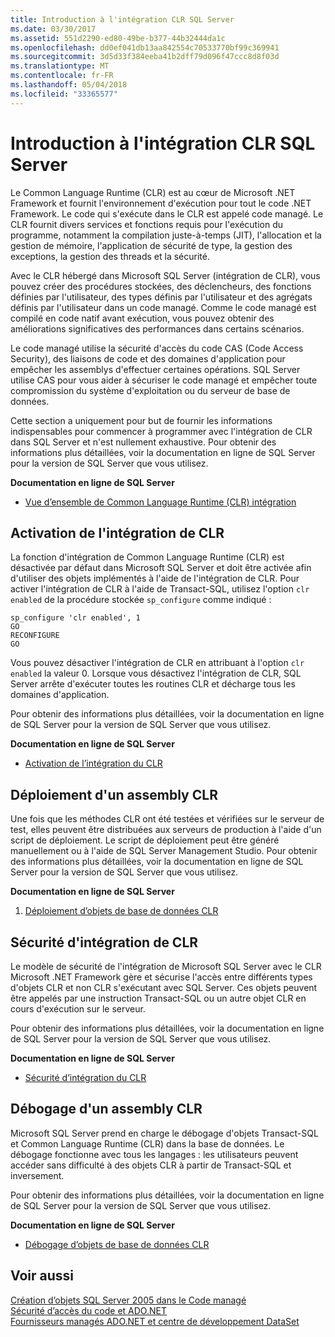 ```yaml
---
title: Introduction à l'intégration CLR SQL Server
ms.date: 03/30/2017
ms.assetid: 551d2290-ed80-49be-b377-44b32444da1c
ms.openlocfilehash: dd0ef041db13aa842554c70533770bf99c369941
ms.sourcegitcommit: 3d5d33f384eeba41b2dff79d096f47ccc8d8f03d
ms.translationtype: MT
ms.contentlocale: fr-FR
ms.lasthandoff: 05/04/2018
ms.locfileid: "33365577"
---
```

# <a name="introduction-to-sql-server-clr-integration"></a>Introduction à l'intégration CLR SQL Server
Le Common Language Runtime (CLR) est au cœur de Microsoft .NET Framework et fournit l'environnement d'exécution pour tout le code .NET Framework. Le code qui s'exécute dans le CLR est appelé code managé. Le CLR fournit divers services et fonctions requis pour l'exécution du programme, notamment la compilation juste-à-temps (JIT), l'allocation et la gestion de mémoire, l'application de sécurité de type, la gestion des exceptions, la gestion des threads et la sécurité.  
  
 Avec le CLR hébergé dans Microsoft SQL Server (intégration de CLR), vous pouvez créer des procédures stockées, des déclencheurs, des fonctions définies par l'utilisateur, des types définis par l'utilisateur et des agrégats définis par l'utilisateur dans un code managé. Comme le code managé est compilé en code natif avant exécution, vous pouvez obtenir des améliorations significatives des performances dans certains scénarios.  
  
 Le code managé utilise la sécurité d'accès du code CAS (Code Access Security), des liaisons de code et des domaines d'application pour empêcher les assemblys d'effectuer certaines opérations. SQL Server utilise CAS pour vous aider à sécuriser le code managé et empêcher toute compromission du système d'exploitation ou du serveur de base de données.  
  
 Cette section a uniquement pour but de fournir les informations indispensables pour commencer à programmer avec l'intégration de CLR dans SQL Server et n'est nullement exhaustive. Pour obtenir des informations plus détaillées, voir la documentation en ligne de SQL Server pour la version de SQL Server que vous utilisez.  
  
 **Documentation en ligne de SQL Server**  
  
-   [Vue d’ensemble de Common Language Runtime (CLR) intégration](http://go.microsoft.com/fwlink/?LinkId=115242)  
  
## <a name="enabling-clr-integration"></a>Activation de l'intégration de CLR  
 La fonction d'intégration de Common Language Runtime (CLR) est désactivée par défaut dans Microsoft SQL Server et doit être activée afin d'utiliser des objets implémentés à l'aide de l'intégration de CLR. Pour activer l'intégration de CLR à l'aide de Transact-SQL, utilisez l'option `clr enabled` de la procédure stockée `sp_configure` comme indiqué :  
  
```  
sp_configure 'clr enabled', 1  
GO  
RECONFIGURE  
GO  
```  
  
 Vous pouvez désactiver l'intégration de CLR en attribuant à l'option `clr enabled` la valeur 0. Lorsque vous désactivez l'intégration de CLR, SQL Server arrête d'exécuter toutes les routines CLR et décharge tous les domaines d'application.  
  
 Pour obtenir des informations plus détaillées, voir la documentation en ligne de SQL Server pour la version de SQL Server que vous utilisez.  
  
 **Documentation en ligne de SQL Server**  
  
-   [Activation de l’intégration du CLR](http://go.microsoft.com/fwlink/?LinkId=115230)  
  
## <a name="deploying-a-clr-assembly"></a>Déploiement d'un assembly CLR  
 Une fois que les méthodes CLR ont été testées et vérifiées sur le serveur de test, elles peuvent être distribuées aux serveurs de production à l'aide d'un script de déploiement. Le script de déploiement peut être généré manuellement ou à l'aide de SQL Server Management Studio. Pour obtenir des informations plus détaillées, voir la documentation en ligne de SQL Server pour la version de SQL Server que vous utilisez.  
  
 **Documentation en ligne de SQL Server**  
  
1.  [Déploiement d’objets de base de données CLR](http://go.microsoft.com/fwlink/?LinkId=115232)  
  
## <a name="clr-integration-security"></a>Sécurité d'intégration de CLR  
 Le modèle de sécurité de l'intégration de Microsoft SQL Server avec le CLR Microsoft .NET Framework gère et sécurise l'accès entre différents types d'objets CLR et non CLR s'exécutant avec SQL Server. Ces objets peuvent être appelés par une instruction Transact-SQL ou un autre objet CLR en cours d'exécution sur le serveur.  
  
 Pour obtenir des informations plus détaillées, voir la documentation en ligne de SQL Server pour la version de SQL Server que vous utilisez.  
  
 **Documentation en ligne de SQL Server**  
  
-   [Sécurité d’intégration du CLR](http://go.microsoft.com/fwlink/?LinkId=115234)  
  
## <a name="debugging-a-clr-assembly"></a>Débogage d'un assembly CLR  
 Microsoft SQL Server prend en charge le débogage d'objets Transact-SQL et Common Language Runtime (CLR) dans la base de données. Le débogage fonctionne avec tous les langages : les utilisateurs peuvent accéder sans difficulté à des objets CLR à partir de Transact-SQL et inversement.  
  
 Pour obtenir des informations plus détaillées, voir la documentation en ligne de SQL Server pour la version de SQL Server que vous utilisez.  
  
 **Documentation en ligne de SQL Server**  
  
-   [Débogage d’objets de base de données CLR](http://go.microsoft.com/fwlink/?LinkId=115236)  
  
## <a name="see-also"></a>Voir aussi  
 [Création d’objets SQL Server 2005 dans le Code managé](http://msdn.microsoft.com/library/5358a825-e19b-49aa-8214-674ce5fed1da)  
 [Sécurité d’accès du code et ADO.NET](../../../../../docs/framework/data/adonet/code-access-security.md)  
 [Fournisseurs managés ADO.NET et centre de développement DataSet](http://go.microsoft.com/fwlink/?LinkId=217917)
